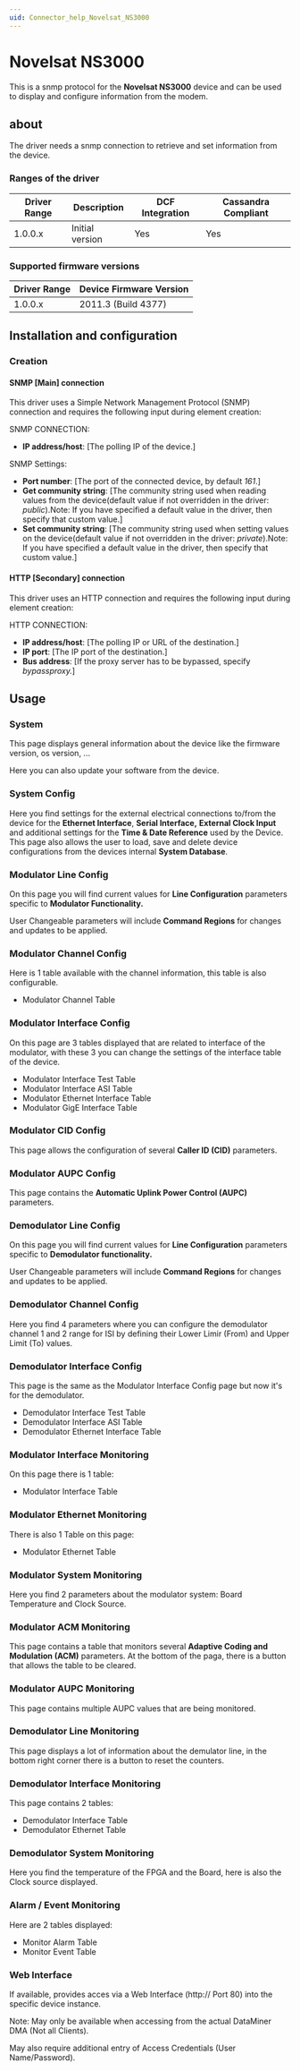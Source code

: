 ```yaml
---
uid: Connector_help_Novelsat_NS3000
---
```


# Novelsat NS3000

This is a snmp protocol for the **Novelsat NS3000** device and can be used to display and configure information from the modem.

## about

The driver needs a snmp connection to retrieve and set information from the device.

### Ranges of the driver

| **Driver Range** | **Description** | **DCF Integration** | **Cassandra Compliant** |
|------------------|-----------------|---------------------|-------------------------|
| 1.0.0.x          | Initial version | Yes                 | Yes                     |

### Supported firmware versions

| **Driver Range** | **Device Firmware Version** |
|------------------|-----------------------------|
| 1.0.0.x          | 2011.3 (Build 4377)         |

## Installation and configuration

### Creation

#### SNMP \[Main\] connection

This driver uses a Simple Network Management Protocol (SNMP) connection and requires the following input during element creation:

SNMP CONNECTION:

- **IP address/host**: \[The polling IP of the device.\]

SNMP Settings:

- **Port number**: \[The port of the connected device, by default *161*.\]
- **Get community string**: \[The community string used when reading values from the device(default value if not overridden in the driver: *public*).Note: If you have specified a default value in the driver, then specify that custom value.\]
- **Set community string**: \[The community string used when setting values on the device(default value if not overridden in the driver: *private*).Note: If you have specified a default value in the driver, then specify that custom value.\]

#### HTTP \[Secondary\] connection

This driver uses an HTTP connection and requires the following input during element creation:

HTTP CONNECTION:

- **IP address/host**: \[The polling IP or URL of the destination.\]
- **IP port**: \[The IP port of the destination.\]
- **Bus address**: \[If the proxy server has to be bypassed, specify *bypassproxy.*\]

## Usage

### System

This page displays general information about the device like the firmware version, os version, ...

Here you can also update your software from the device.

### System Config

Here you find settings for the external electrical connections to/from the device for the **Ethernet Interface**, **Serial Interface,** **External Clock Input** and additional settings for the **Time & Date Reference** used by the Device. This page also allows the user to load, save and delete device configurations from the devices internal **System Database**.

### Modulator Line Config

On this page you will find current values for **Line Configuration** parameters specific to **Modulator Functionality.**

User Changeable parameters will include **Command Regions** for changes and updates to be applied.

### Modulator Channel Config

Here is 1 table available with the channel information, this table is also configurable.

- Modulator Channel Table

### Modulator Interface Config

On this page are 3 tables displayed that are related to interface of the modulator, with these 3 you can change the settings of the interface table of the device.

- Modulator Interface Test Table
- Modulator Interface ASI Table
- Modulator Ethernet Interface Table
- Modulator GigE Interface Table

### Modulator CID Config

This page allows the configuration of several **Caller ID (CID)** parameters.

### Modulator AUPC Config

This page contains the **Automatic Uplink Power Control (AUPC)** parameters.

### Demodulator Line Config

On this page you will find current values for **Line Configuration** parameters specific to **Demodulator functionality.**

User Changeable parameters will include **Command Regions** for changes and updates to be applied.

### Demodulator Channel Config

Here you find 4 parameters where you can configure the demodulator channel 1 and 2 range for ISI by defining their Lower Limir (From) and Upper Limit (To) values.

### Demodulator Interface Config

This page is the same as the Modulator Interface Config page but now it's for the demodulator.

- Demodulator Interface Test Table
- Demodulator Interface ASI Table
- Demodulator Ethernet Interface Table

### Modulator Interface Monitoring

On this page there is 1 table:

- Modulator Interface Table

### Modulator Ethernet Monitoring

There is also 1 Table on this page:

- Modulator Ethernet Table

### Modulator System Monitoring

Here you find 2 parameters about the modulator system: Board Temperature and Clock Source.

### Modulator ACM Monitoring

This page contains a table that monitors several **Adaptive Coding and Modulation (ACM)** parameters. At the bottom of the paga, there is a button that allows the table to be cleared.

### Modulator AUPC Monitoring

This page contains multiple AUPC values that are being monitored.

### Demodulator Line Monitoring

This page displays a lot of information about the demulator line, in the bottom right corner there is a button to reset the counters.

### Demodulator Interface Monitoring

This page contains 2 tables:

- Demodulator Interface Table
- Demodulator Ethernet Table

### Demodulator System Monitoring

Here you find the temperature of the FPGA and the Board, here is also the Clock source displayed.

### Alarm / Event Monitoring

Here are 2 tables displayed:

- Monitor Alarm Table
- Monitor Event Table

### Web Interface

If available, provides acces via a Web Interface (http:// Port 80) into the specific device instance.

Note: May only be available when accessing from the actual DataMiner DMA (Not all Clients).

May also require additional entry of Access Credentials (User Name/Password).
